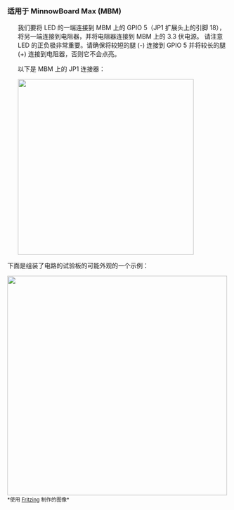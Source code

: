 
<h3>适用于 MinnowBoard Max (MBM)</h3>

<ol class="setup-content-list">
  <div class="row">
    <div class="col-md-6 col-sm-12">
      <p> 我们要将 LED 的一端连接到 MBM 上的 GPIO 5（JP1 扩展头上的引脚 18），将另一端连接到电阻器，并将电阻器连接到 MBM 上的 3.3 伏电源。
          请注意 LED 的正负极非常重要。请确保将较短的腿 (-) 连接到 GPIO 5 并将较长的腿 (+) 连接到电阻器，否则它不会点亮。</p>
    </div>
    <div class="col-md-6 col-sm-12">
      <p>以下是 MBM 上的 JP1 连接器：</p>
      <img src="{{site.baseurl}}/Resources/images/PinMappings/MBM_Pinout.png" height="400">
    </div>
  </div>
</ol>
<div class="row">
  <div class="col-md-6 col-sm-12">
    <p>下面是组装了电路的试验板的可能外观的一个示例：</p>
  </div>
  <div class="col-md-6 col-sm-12">
    <img src="{{site.baseurl}}/Resources/images/Blinky/breadboard_assembled.png" height="500">
    <sub>*使用 <a href="http://fritzing.org/" target="_blank">Fritzing</a> 制作的图像*</sub>
  </div>
</div>
